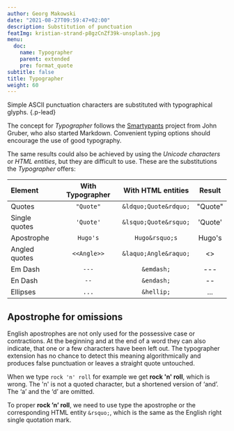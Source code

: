 ```yaml
---
author: Georg Makowski
date: "2021-08-27T09:59:47+02:00"
description: Substitution of punctuation 
featImg: kristian-strand-p8gzCnZf39k-unsplash.jpg
menu:
  doc:
    name: Typographer
    parent: extended
    pre: format_quote
subtitle: false
title: Typographer
weight: 60
---
```


Simple ASCII punctuation characters are substituted with typographical glyphs.
{.p-lead} <!--more-->

The concept for *Typographer* follows the [Smartypants](https://daringfireball.net/projects/smartypants/) project from John Gruber, who also started Markdown. Convenient typing options should encourage the use of good typography.

The same results could also be achieved by using the *Unicode characters* or _HTML entities_, but they are difficult to use. These are the substitutions the *Typographer* offers: 

| Element       | With Typographer |  With HTML entities   |  Result   |
| :------------ | :--------------: | :-------------------: | :-------: |
| Quotes        |    `"Quote"`     | `&ldquo;Quote&rdquo;` |  "Quote"  |
| Single quotes |    `'Quote'`     | `&lsquo;Quote&rsquo;` |  'Quote'  |
| Apostrophe    |     `Hugo's`     |    `Hugo&rsquo;s`     |  Hugo's   |
| Angled quotes |   `<<Angle>>`    | `&laquo;Angle&raquo;` | <<Angle>> |
| Em Dash       |      `---`       |      `&emdash;`       |   ---   |
| En Dash       |       `--`       |      `&endash;`       |    --     |
| Ellipses      |      `...`       |      `&hellip;`       |    ...    |

## Apostrophe for omissions

English apostrophes are not only used for the possessive case or contractions. At the beginning and at the end of a word they can also indicate, that one or a few characters have been left out. The typographer extension has no chance to detect this meaning algorithmically and produces false punctuation or leaves a straight quote untouched. 

When we type `rock 'n' roll` for example we get **rock 'n' roll**, which is wrong. The 'n' is not a quoted character, but a shortened version of ‘and’. The ‘a’ and the ‘d’ are omitted.

To proper **rock ’n’ roll**, we need to use type the apostrophe or the corresponding HTML entity `&rsquo;`, which is the same as the English right single quotation mark.

[^ptapo]: This example is inspired by [Practical Typography](https://practicaltypography.com/apostrophes.html)
